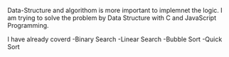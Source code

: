 Data-Structure and algorithom is more important to implemnet the logic. I am trying to solve the problem by Data Structure with C and JavaScript Programming.

I have already coverd 
  -Binary Search 
  -Linear Search
  -Bubble Sort
  -Quick Sort
